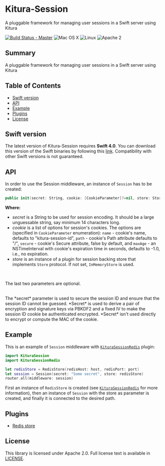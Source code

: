 # Kitura-Session
A pluggable framework for managing user sessions in a Swift server using Kitura

[![Build Status - Master](https://travis-ci.org/IBM-Swift/Kitura.svg?branch=master)](https://travis-ci.org/IBM-Swift/Kitura-Session)
![Mac OS X](https://img.shields.io/badge/os-Mac%20OS%20X-green.svg?style=flat)
![Linux](https://img.shields.io/badge/os-linux-green.svg?style=flat)
![Apache 2](https://img.shields.io/badge/license-Apache2-blue.svg?style=flat)

## Summary
A pluggable framework for managing user sessions in a Swift server using Kitura

## Table of Contents
* [Swift version](#swift-version)
* [API](#api)
* [Example](#example)
* [Plugins](#plugins)
* [License](#license)

## Swift version
The latest version of Kitura-Session requires **Swift 4.0**. You can download this version of the Swift binaries by following this [link](https://swift.org/download/). Compatibility with other Swift versions is not guaranteed.


## API
In order to use the Session middleware, an instance of `Session` has to be created:
```swift
public init(secret: String, cookie: [CookieParameter]?=nil, store: Store?=nil)
```
**Where:**
   - *secret* is a String to be used for session encoding. It should be a large unguessable string, say minimum 14 characters long.
   - *cookie* is a list of options for session's cookies. The options are (specified in `CookieParameter` enumeration): `name` - cookie's name, defaults to "kitura-session-id", `path` - cookie's Path attribute defaults to "/", `secure` - cookie's Secure attribute, false by default, and `maxAge` - an NSTimeInterval with cookie's expiration time in seconds, defaults to -1.0, i.e., no expiration.
   - *store* is an instance of a plugin for session backing store that implements `Store` protocol. If not set, `InMemoryStore` is used.
   <br>

   The last two parameters are optional.

   <br>
   The *secret* parameter is used to secure the session ID and ensure that the session ID cannot be guessed. *Secret* is used to derive a pair of encryption and signature keys via PBKDF2 and a fixed IV to make the session ID cookie be authenticated encrypted. *Secret* isn't used directly to encrypt or compute the MAC of the cookie.

## Example

This is an example of `Session` middleware with [`KituraSessionRedis`](https://github.com/IBM-Swift/Kitura-Session-Redis) plugin:

```swift
import KituraSession
import KituraSessionRedis

let redisStore = RedisStore(redisHost: host, redisPort: port)
let session = Session(secret: "Some secret", store: redisStore)
router.all(middleware: session)
```
First an instance of `RedisStore` is created (see [`KituraSessionRedis`](https://github.com/IBM-Swift/Kitura-Session-Redis) for more information), then an instance of `Session` with the store as parameter is created, and finally it is connected to the desired path.

## Plugins

* [Redis store](https://github.com/IBM-Swift/Kitura-Session-Redis)

## License
This library is licensed under Apache 2.0. Full license text is available in [LICENSE](LICENSE.txt).

